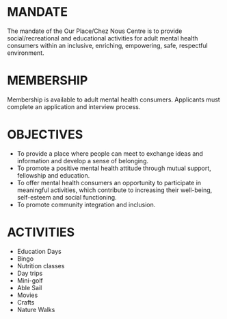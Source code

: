 # MANDATE
The mandate of the Our Place/Chez Nous Centre is to provide social/recreational and educational activities for adult mental health consumers within an inclusive, enriching, empowering, safe, respectful environment.

# MEMBERSHIP
Membership is available to adult mental health consumers. Applicants must complete an application and interview process.

# OBJECTIVES
- To provide a place where people can meet to exchange ideas and information and develop a sense of belonging.
- To promote a positive mental health attitude through mutual support, fellowship and education.
- To offer mental health consumers an opportunity to participate in meaningful activities, which contribute to increasing their well-being, self-esteem and social functioning.
- To promote community integration and inclusion.

# ACTIVITIES
- Education Days
- Bingo
- Nutrition classes
- Day trips
- Mini-golf
- Able Sail
- Movies
- Crafts
- Nature Walks
